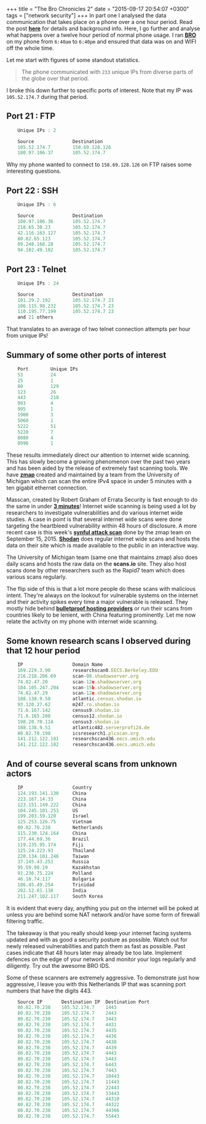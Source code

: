 +++
title = "The Bro Chronicles 2"
date = "2015-09-17 20:54:07 +0300"
tags = ["network security"]
+++
In part one I analysed the data communication that takes place on a phone over a one hour period. Read the post [**here**](https://www.ckn.io/blog/2015/09/06/the-bro-chronicles-1/) for details and background info. 
Here, I go further and analyse what happens over a twelve hour period of normal phone usage. I ran [**BRO**](https://www.bro.org/) on my phone from `6:40am` to `6:40pm` and ensured that data was on and WIFI off the whole time.

<!--more-->

Let me start with figures of some standout statistics.
>The phone communicated with `233` unique IPs from diverse parts of the globe over that period.

I broke this down further to specific ports of interest. Note that my IP was `105.52.174.7` during that period.

## Port 21 : FTP
```javascript
	Unique IPs : 2

	Source				Destination
	105.52.174.7 		158.69.128.126
	180.97.106.37		105.52.174.7
```
Why my phone wanted to connect to `158.69.128.126` on FTP raises some interesting questions.

## Port 22 : SSH
```javascript
	Unique IPs : 6

	Source				Destination
	180.97.106.36 		105.52.174.7
	218.65.30.23 		105.52.174.7
	42.116.163.127 		105.52.174.7
	80.82.65.123 		105.52.174.7
	89.248.168.28 		105.52.174.7
	94.102.49.102 		105.52.174.7
```

## Port 23 : Telnet
```javascript
	Unique IPs : 24

	Source				Destination
	101.29.2.192 		105.52.174.7 23
	106.115.98.232 		105.52.174.7 23
	110.195.77.199 		105.52.174.7 23
	and 21 others
```
That translates to an average of two telnet connection attempts per hour from unique IPs!

## Summary of some other ports of interest
```javascript
	Port 		Unique IPs 	
	53			24
	25 			1
	80 			129
	123			26
	443 		218
	993 		4
	995 		1
	1900 		3
	5060 		1
	5222 		51
	5228 		7
	8080 		4
	8996 		1
```
These results immediately direct our attention to internet wide scanning. This has slowly become a growing phenomenon over the past two years and has been aided by the release of extremely fast scanning tools. We have [**zmap**](https://zmap.io/) created and maintained by a team from the University of Michigan which can scan the entire IPv4 space in under 5 minutes with a ten gigabit ethernet connection. 

Masscan, created by Robert Graham of Errata Security is fast enough to do the same in under [**3 minutes**](http://blog.erratasec.com/2013/09/masscan-entire-internet-in-3-minutes.html)!
Internet wide scanning is being used a lot by researchers to investigate vulnerabilities and do various internet wide studies. A case in point is that several internet wide scans were done targeting the heartbleed vulnerability within 48 hours of disclosure. A more recent case is this week's [**synful attack scan**](https://zmap.io/synful/) done by the zmap team on September 15, 2015.
[**Shodan**](https://www.shodan.io/) does regular internet wide scans and hosts the data on their site which is made available to the public in an interactive way.

The University of Michigan team (same one that maintains zmap) also does daily scans and hosts the raw data on the [](https://www.scans.io/)**scans.io**</a> site. They also host scans done by other researchers such as the Rapid7 team which does various scans regularly.

The flip side of this is that a lot more people do these scans with malicious intent. They're always on the lookout for vulnerable systems on the internet and their activity spikes every time a major vulnerable is released. They mostly hide behind [**bulletproof hosting providers**](https://en.wikipedia.org/wiki/Bulletproof_hosting) or run their scans from countries likely to be lenient, with China featuring prominently.
Let me now relate the activity on my phone with internet wide scanning.

## Some known research scans I observed during that 12 hour period
```javascript
	IP 					Domain Name
	169.229.3.90		researchscan0.EECS.Berkeley.EDU
	216.218.206.69		scan-08.shadowserver.org
	74.82.47.20 		scan-12e.shadowserver.org
	184.105.247.204		scan-15b.shadowserver.org
	74.82.47.29			scan-12e.shadowserver.org
	188.138.9.50 		atlantic.census.shodan.io
	93.120.27.62		m247.ro.shodan.io
	71.6.167.142		census9.shodan.io
	71.6.165.200		census12.shodan.io
	198.20.70.114		census3.shodan.io 
	188.138.9.51		atlantic482.serverprofi24.de
	80.82.70.198		icsresearch1.plcscan.org
	141.212.122.181		researchscan436.eecs.umich.edu
	141.212.122.182		researchscan436.eecs.umich.edu
```
## And of course several scans from unknown actors
```javascript
	IP 					Country
	124.193.141.130		China
	223.167.14.33		China
	123.151.149.222		China
	104.245.101.253		US
	199.203.59.120		Israel
	125.253.126.75 		Vietnam
	80.82.70.238		Netherlands
	115.230.124.164		China
	177.44.69.36		Brazil
	119.235.95.174		Fiji
	125.24.223.93		Thailand
	220.134.101.246		Taiwan
	37.145.43.253		Russia
	95.59.98.19			Kazakhstan
	91.236.75.224		Polland
	46.10.74.117		Bulgaria
	186.45.49.254		Trinidad
	202.12.81.138		India
	211.247.102.117		South Korea
```
It is evident that every day, anything you put on the internet will be poked at unless you are behind some NAT network and/or have some form of firewall filtering traffic. 

The takeaway is that you really should keep your internet facing systems updated and with as good a security posture as possible. Watch out for newly released vulnerabilities and patch them as fast as possible. Past cases indicate that 48 hours later may already be too late. 
Implement defences on the edge of your network and monitor your logs regularly and diligently. Try out the awesome BRO IDS.

Some of these scanners are extremely aggressive. To demonstrate just how aggressive, I leave you with this Netherlands IP that was scanning port numbers that have the digits 443.

```javascript
	Source IP 		Destination IP 	Destination Port
	80.82.70.238 	105.52.174.7 	1443
	80.82.70.238 	105.52.174.7 	2443
	80.82.70.238 	105.52.174.7 	3443
	80.82.70.238 	105.52.174.7 	4431
	80.82.70.238 	105.52.174.7 	4435
	80.82.70.238 	105.52.174.7 	4436
	80.82.70.238 	105.52.174.7 	4438
	80.82.70.238 	105.52.174.7 	4439
	80.82.70.238 	105.52.174.7 	4443
	80.82.70.238 	105.52.174.7 	5443
	80.82.70.238 	105.52.174.7 	6443
	80.82.70.238 	105.52.174.7 	7443
	80.82.70.238 	105.52.174.7 	10443
	80.82.70.238 	105.52.174.7 	11443
	80.82.70.238 	105.52.174.7 	22443
	80.82.70.238 	105.52.174.7 	33443
	80.82.70.238 	105.52.174.7 	44310
	80.82.70.238 	105.52.174.7 	44322
	80.82.70.238 	105.52.174.7 	44366
	80.82.70.238 	105.52.174.7 	55443
```	


